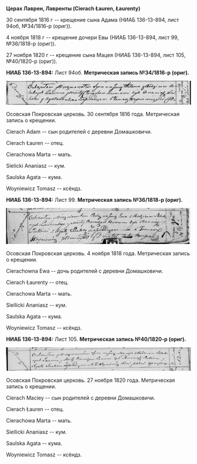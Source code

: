 **Церах Лаврен, Лавренты (Cierach Łauren, Łaurenty)**

30 сентября 1816 г -- крещение сына Адама (НИАБ 136-13-894, лист 94об,
№34/1816-р (ориг)).

4 ноября 1818 г -- крещение дочери Евы (НИАБ 136-13-894, лист 99,
№36/1818-р (ориг)).

27 ноября 1820 г -- крещение сына Мацея (НИАБ 136-13-894, лист 105,
№40/1820-р (ориг)).

**НИАБ 136-13-894:** Лист 94об. **Метрическая запись №34/1816-р
(ориг).**

![](./media/bd79e106a7f6a6f8051751129b5bcff37b10b279.png)

Осовская Покровская церковь. 30 сентября 1816 года. Метрическая запись о
крещении.

Cierach Adam -- сын родителей с деревни Домашковичи.

Cierach Łauren -- отец.

Cierachowa Marta -- мать.

Sielicki Ananiasz -- кум.

Saulska Agata -- кума.

Woyniewicz Tomasz -- ксёндз.

**НИАБ 136-13-894:** Лист 99. **Метрическая запись №36/1818-р (ориг).**

![](./media/e34e0c608b29a241576a1ffdda7f5ff08417b2fb.png)

Осовская Покровская церковь. 4 ноября 1818 года. Метрическая запись о
крещении.

Cierachowna Ewa -- дочь родителей с деревни Домашковичи.

Cierach Łaurenty -- отец.

Cierachowa Marta -- мать.

Siellicki Ananiasz -- кум.

Saulska Agata -- кума.

Woyniewicz Tomasz -- ксёндз.

**НИАБ 136-13-894:** Лист 105. **Метрическая запись №40/1820-р (ориг).**

![](./media/6306ac72cbb24e8f65a4b5ee51ea3c80a9bdad18.png)

Осовская Покровская церковь. 27 ноября 1820 года. Метрическая запись о
крещении.

Cierach Maciey -- сын родителей с деревни Домашковичи.

Cierach Łauren -- отец.

Cierachowa Marta -- мать.

Siellicki Ananiasz -- кум.

Saulska Agata -- кума.

Woyniewicz Tomasz -- ксёндз.
